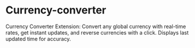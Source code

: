 # Currency-converter
Currency Converter Extension: Convert any global currency with real-time rates, get instant updates, and reverse currencies with a click. Displays last updated time for accuracy.
